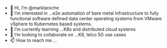 - 👋 Hi, I’m @marklaroche
- 👀 I’m interested in ...e2e automation of bare metal infrastructure to fully functional software defined data center operating systems from VMware vSphere to Kubernetes based systems. 
- 🌱 I’m currently learning ...K8s and distributed cloud systems
- 💞️ I’m looking to collaborate on ...K8, telco 5G use cases
- 📫 How to reach me ...

<!---
marklaroche/marklaroche is a ✨ special ✨ repository because its `README.md` (this file) appears on your GitHub profile.
You can click the Preview link to take a look at your changes.
--->
